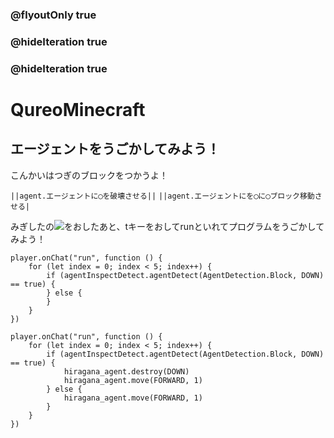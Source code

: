 ### @flyoutOnly true
### @hideIteration true
### @hideIteration true
# QureoMinecraft

## エージェントをうごかしてみよう！

こんかいはつぎのブロックをつかうよ！

``||agent.エージェントに◯を破壊させる||``
``||agent.エージェントにを◯に◯ブロック移動させる|``

みぎしたの![](https://raw.githubusercontent.com/camp-minecraft/TechkidsCampTutorial/master/images/playbutton.png)をおしたあと、tキーをおしてrunといれてプログラムをうごかしてみよう！

```template
player.onChat("run", function () {
    for (let index = 0; index < 5; index++) {
        if (agentInspectDetect.agentDetect(AgentDetection.Block, DOWN) == true) {
        } else {
        }
    }
})
```
```ghost
player.onChat("run", function () {
    for (let index = 0; index < 5; index++) {
        if (agentInspectDetect.agentDetect(AgentDetection.Block, DOWN) == true) {
            hiragana_agent.destroy(DOWN)
            hiragana_agent.move(FORWARD, 1)
        } else {
            hiragana_agent.move(FORWARD, 1)
        }
    }
})
```